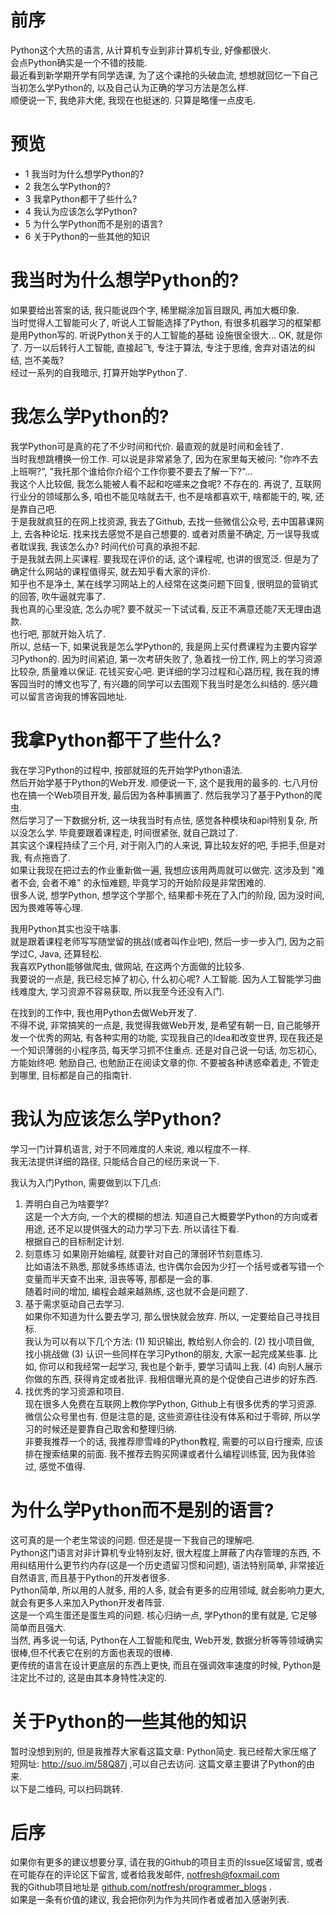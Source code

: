 # 前序
Python这个大热的语言, 从计算机专业到非计算机专业, 好像都很火.  
会点Python确实是一个不错的技能.  
最近看到新学期开学有同学选课, 为了这个课抢的头破血流, 想想就回忆一下自己当初怎么学Python的, 以及自己认为正确的学习方法是怎么样.  
顺便说一下, 我绝非大佬, 我现在也挺迷的. 只算是略懂一点皮毛.  


# 预览

- 1 我当时为什么想学Python的?    
- 2 我怎么学Python的?  
- 3 我拿Python都干了些什么?  
- 4 我认为应该怎么学Python?  
- 5 为什么学Python而不是别的语言?  
- 6 关于Python的一些其他的知识


# 我当时为什么想学Python的? 
如果要给出答案的话, 我只能说四个字, 稀里糊涂加盲目跟风, 再加大概印象.  
当时觉得人工智能可火了, 听说人工智能选择了Python, 有很多机器学习的框架都是用Python写的. 听说Python关于的人工智能的基础
设施很全很大... OK, 就是你了.  万一以后转行人工智能, 直接起飞, 专注于算法, 专注于思维, 舍弃对语法的纠结, 岂不美哉?  
经过一系列的自我暗示, 打算开始学Python了.  

# 我怎么学Python的?
我学Python可是真的花了不少时间和代价. 最直观的就是时间和金钱了.  
当时我想跳槽换一份工作. 可以说是非常紧急了, 因为在家里每天被问: "你咋不去上班啊?", "我托那个谁给你介绍个工作你要不要去了解一下?"...  
我这个人比较倔, 我怎么能被人看不起和吃嗟来之食呢? 不存在的. 再说了, 互联网行业分的领域那么多, 咱也不能见啥就去干, 也不是啥都喜欢干, 啥都能干的, 唉, 还是靠自己吧.   
于是我就疯狂的在网上找资源, 我去了Github, 去找一些微信公众号, 去中国慕课网上, 去各种论坛. 找来找去感觉不是自己想要的. 或者对质量不确定, 万一误导我或者耽误我, 我该怎么办? 时间代价可真的承担不起.  
于是我就去网上买课程. 要我现在评价的话, 这个课程呢, 也讲的很宽泛. 但是为了确定什么网站的课程值得买, 就去知乎看大家的评价.  
知乎也不是净土, 某在线学习网站上的人经常在这类问题下回复, 很明显的营销式的回答, 吹牛逼就完事了.  
我也真的心里没底, 怎么办呢? 要不就买一下试试看, 反正不满意还能7天无理由退款.  
也行吧, 那就开始入坑了.  
所以, 总结一下, 如果说我是怎么学Python的, 我是网上买付费课程为主要内容学习Python的. 因为时间紧迫, 第一次考研失败了, 急着找一份工作, 网上的学习资源比较杂, 质量难以保证. 花钱买安心吧. 
更详细的学习过程和心路历程, 我在我的博客园当时的博文也写了, 有兴趣的同学可以去围观下我当时是怎么纠结的. 感兴趣可以留言咨询我的博客园地址.    
 

# 我拿Python都干了些什么?
我在学习Python的过程中, 按部就班的先开始学Python语法.  
然后开始学基于Python的Web开发. 顺便说一下, 这个是我用的最多的. 七八月份也在搞一个Web项目开发, 最后因为各种事搁置了. 
然后我学习了基于Python的爬虫.  
然后学习了一下数据分析, 这一块我当时有点怯, 感觉各种模块和api特别复杂, 所以没怎么学. 毕竟要跟着课程走, 时间很紧张, 就自己跳过了.  
其实这个课程持续了三个月, 对于刚入门的人来说, 算比较友好的吧, 手把手,但是对我, 有点拖沓了.  
如果让我现在把过去的作业重新做一遍, 我想应该用两周就可以做完. 
这涉及到 "难者不会, 会者不难" 的永恒难题, 毕竟学习的开始阶段是非常困难的.  
很多人说, 想学Python, 想学这个学那个, 结果都卡死在了入门的阶段, 因为没时间, 因为畏难等等心理.  

我用Python其实也没干啥事.  
就是跟着课程老师写写随堂留的挑战(或者叫作业吧), 然后一步一步入门, 因为之前学过C, Java, 还算轻松.  
我喜欢Python能够做爬虫, 做网站, 在这两个方面做的比较多.  
我要说的一点是, 我已经忘掉了初心, 什么初心呢? 人工智能. 因为人工智能学习曲线难度大, 学习资源不容易获取, 所以我至今还没有入门.  

在找到的工作中, 我也用Python去做Web开发了.  
不得不说, 非常搞笑的一点是, 我觉得我做Web开发, 是希望有朝一日, 自己能够开发一个优秀的网站, 有各种实用的功能, 实现我自己的Idea和改变世界, 现在我还是一个知识薄弱的小程序员, 每天学习抓不住重点. 还是对自己说一句话, 勿忘初心, 方能始终吧. 勉励自己, 也勉励正在阅读文章的你. 不要被各种诱惑牵着走, 不管走到哪里, 目标都是自己的指南针.  

# 我认为应该怎么学Python?
学习一门计算机语言, 对于不同难度的人来说, 难以程度不一样.  
我无法提供详细的路径, 只能结合自己的经历来说一下.  

我认为入门Python, 需要做到以下几点:  
1. 弄明白自己为啥要学?  
这是一个大方向, 一个大的模糊的想法. 知道自己大概要学Python的方向或者用途, 还不足以提供强大的动力学习下去. 所以请往下看.  
根据自己的目标制定计划.  
2. 刻意练习
如果刚开始编程, 就要针对自己的薄弱环节刻意练习.  
比如语法不熟悉, 那就多练练语法, 也许偶尔会因为少打一个括号或者写错一个变量而半天查不出来, 沮丧等等, 那都是一会的事.  
随着时间的增加, 编程会越来越熟练, 这也就不会是问题了.  
3. 基于需求驱动自己去学习.  
如果你不知道为什么要去学习, 那么很快就会放弃. 所以, 一定要给自己寻找目标.  
我认为可以有以下几个方法: (1) 知识输出, 教给别人你会的. (2) 找小项目做, 找小挑战做 (3) 认识一些同样在学习Python的朋友, 大家一起完成某些事. 比如, 你可以和我经常一起学习, 我也是个新手, 要学习请叫上我.  (4) 向别人展示你做的东西, 获得肯定或者批评. 我相信曝光真的是个促使自己进步的好东西.   
4. 找优秀的学习资源和项目.  
现在很多人免费在互联网上教你学Python, Github上有很多优秀的学习资源. 微信公众号里也有. 但是注意的是, 这些资源往往没有体系和过于零碎, 所以学习的时候还是要靠自己取舍和整理归纳.   
非要我推荐一个的话, 我推荐廖雪峰的Python教程, 需要的可以自行搜索, 应该排在搜索结果的前面. 我不推荐去购买网课或者什么编程训练营, 因为我体验过, 感觉不值得.  

# 为什么学Python而不是别的语言?
这可真的是一个老生常谈的问题. 但还是提一下我自己的理解吧.  
Python这门语言对非计算机专业特别友好, 很大程度上屏蔽了内存管理的东西, 不用纠结用什么更节约内存(这是一个历史遗留习惯和问题), 语法特别简单, 非常接近自然语言, 而且基于Python的开发者很多.  
Python简单, 所以用的人就多, 用的人多, 就会有更多的应用领域, 就会影响力更大, 就会有更多人来加入Python开发者阵营.  
这是一个鸡生蛋还是蛋生鸡的问题. 核心归纳一点, 学Python的里有就是, 它足够简单而且强大.  
当然, 再多说一句话, Python在人工智能和爬虫, Web开发, 数据分析等等领域确实很棒,但不代表它在别的方面也表现的很棒.  
更传统的语言在设计更底层的东西上更快, 而且在强调效率速度的时候, Python是注定比不过的, 这是由其本身特性决定的.  

# 关于Python的一些其他的知识
暂时没想到别的, 但是我推荐大家看这篇文章: Python简史. 我已经帮大家压缩了短网址: http://suo.im/58Q87j ,可以自己去访问. 这篇文章主要讲了Python的由来.  
以下是二维码, 可以扫码跳转.   


# 后序
如果你有更多的建议想要分享, 请在我的Github的项目主页的Issue区域留言, 或者在可能存在的评论区下留言, 或者给我发邮件, notfresh@foxmail.com  
我的Github项目地址是 [github.com/notfresh/programmer_blogs](https://github.com/notfresh/programmer_blogs) .  
如果是一条有价值的建议, 我会把你列为作为共同作者或者加入感谢列表.  